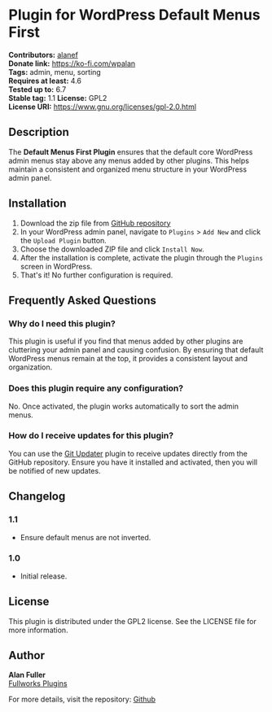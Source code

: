 # Plugin for WordPress Default Menus First

**Contributors:** [alanef](https://github.com/alanef)  
**Donate link:** https://ko-fi.com/wpalan  
**Tags:** admin, menu, sorting  
**Requires at least:** 4.6  
**Tested up to:** 6.7  
**Stable tag:** 1.1 
**License:** GPL2  
**License URI:** https://www.gnu.org/licenses/gpl-2.0.html

## Description

The **Default Menus First Plugin** ensures that the default core WordPress admin menus stay above any menus added by other plugins. This helps maintain a consistent and organized menu structure in your WordPress admin panel.

## Installation

1. Download the zip file from [GitHub repository](https://github.com/alanef/plugin-for-wordpress-default-menus-first/archive/refs/heads/master.zip)
2. In your WordPress admin panel, navigate to `Plugins` > `Add New` and click the `Upload Plugin` button.
3. Choose the downloaded ZIP file and click `Install Now`.
4. After the installation is complete, activate the plugin through the `Plugins` screen in WordPress.
5. That's it! No further configuration is required.

## Frequently Asked Questions

### Why do I need this plugin?

This plugin is useful if you find that menus added by other plugins are cluttering your admin panel and causing confusion. By ensuring that default WordPress menus remain at the top, it provides a consistent layout and organization.

### Does this plugin require any configuration?

No. Once activated, the plugin works automatically to sort the admin menus.

### How do I receive updates for this plugin?

You can use the [Git Updater](https://github.com/afragen/git-updater) plugin to receive updates directly from the GitHub repository. Ensure you have it installed and activated, then you will be notified of new updates.

## Changelog

### 1.1
* Ensure default menus are not inverted.

### 1.0
* Initial release.

## License

This plugin is distributed under the GPL2 license. See the LICENSE file for more information.

## Author

**Alan Fuller**  
[Fullworks Plugins](https://fullworksplugins.com)

For more details, visit the repository: [Github](https://github.com/alanef/wordpress-defualt-menus-first-plugin.php)
